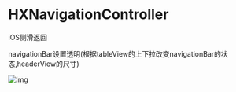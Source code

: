 # HXNavigationController


iOS侧滑返回

navigationBar设置透明(根据tableView的上下拉改变navigationBar的状态,headerView的尺寸)


![img]()
